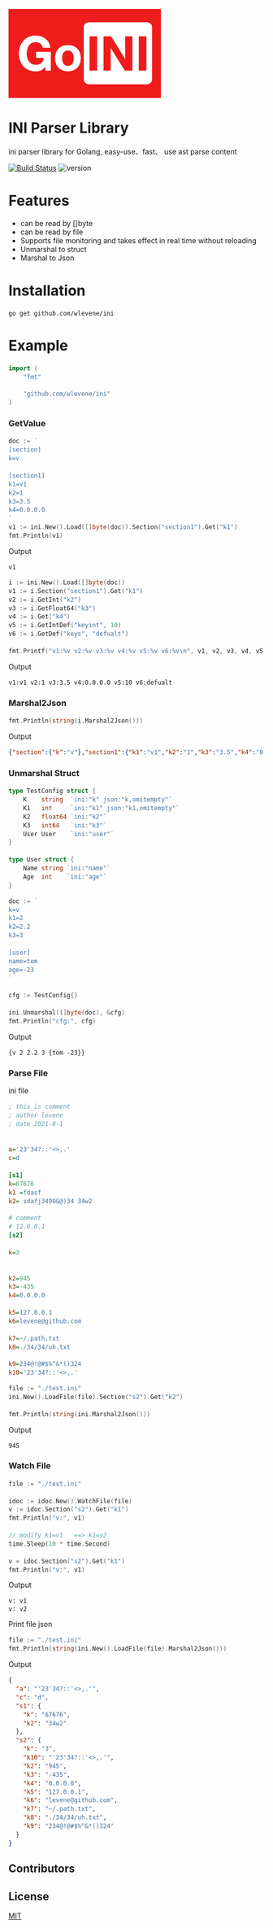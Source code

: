 

![logo](./logo.png)



#  INI Parser Library

ini parser library for Golang,  easy-use、fast、 use ast parse content


[![Build Status](https://travis-ci.org/meolu/walden.svg?branch=master)](https://github.com/wlevene/ini)
![version](https://img.shields.io/badge/version-0.1.1-blue)

# Features

* can be read by []byte
* can be read by file
* Supports file monitoring and takes effect in real time without reloading
* Unmarshal to struct
* Marshal to Json



# Installation

```shell
go get github.com/wlevene/ini
```



# Example

```go
import (
	"fmt"

	"github.com/wlevene/ini"
)
```

### GetValue

```go
doc := `
[section]
k=v

[section1]
k1=v1
k2=1
k3=3.5
k4=0.0.0.0
`
v1 := ini.New().Load([]byte(doc)).Section("section1").Get("k1")
fmt.Println(v1)
```

Output

```
v1
```



```go
i := ini.New().Load([]byte(doc))
v1 := i.Section("section1").Get("k1")
v2 := i.GetInt("k2")
v3 := i.GetFloat64("k3")
v4 := i.Get("k4")
v5 := i.GetIntDef("keyint", 10)
v6 := i.GetDef("keys", "defualt")

fmt.Printf("v1:%v v2:%v v3:%v v4:%v v5:%v v6:%v\n", v1, v2, v3, v4, v5, v6)
```



Output

```
v1:v1 v2:1 v3:3.5 v4:0.0.0.0 v5:10 v6:defualt
```



### Marshal2Json

```go
fmt.Println(string(i.Marshal2Json()))
```

Output

```json
{"section":{"k":"v"},"section1":{"k1":"v1","k2":"1","k3":"3.5","k4":"0.0.0.0"}}
```



### Unmarshal Struct

```go
type TestConfig struct {
	K    string  `ini:"k" json:"k,omitempty"`
	K1   int     `ini:"k1" json:"k1,omitempty"`
	K2   float64 `ini:"k2"`
	K3   int64   `ini:"k3"`
	User User    `ini:"user"`
}

type User struct {
	Name string `ini:"name"`
	Age  int    `ini:"age"`
}


```

```go
doc := `
k=v
k1=2
k2=2.2
k3=3

[user]
name=tom
age=-23
`

cfg := TestConfig{}

ini.Unmarshal([]byte(doc), &cfg)
fmt.Println("cfg:", cfg)
```

Output

```
{v 2 2.2 3 {tom -23}}
```



### Parse File

ini file

```ini
; this is comment
; author levene 
; date 2021-8-1


a='23'34?::'<>,.'
c=d

[s1]
k=67676
k1 =fdasf 
k2= sdafj3490&@)34 34w2

# comment 
# 12.0.0.1
[s2]

k=3


k2=945
k3=-435
k4=0.0.0.0

k5=127.0.0.1
k6=levene@github.com

k7=~/.path.txt
k8=./34/34/uh.txt

k9=234@!@#$%^&*()324
k10='23'34?::'<>,.'

```

```go
file := "./test.ini"
ini.New().LoadFile(file).Section("s2").Get("k2")

fmt.Println(string(ini.Marshal2Json()))
```

Output

```
945
```



### Watch File

```go
file := "./test.ini"

idoc := idoc.New().WatchFile(file)
v := idoc.Section("s2").Get("k1")
fmt.Println("v:", v1)

// modify k1=v1   ==> k1=v2
time.Sleep(10 * time.Second)

v = idoc.Section("s2").Get("k1")
fmt.Println("v:", v1)
```

Output

```
v: v1
v: v2
```





Print file json

```go
file := "./test.ini"
fmt.Println(string(ini.New().LoadFile(file).Marshal2Json()))
```

Output

```json
{
  "a": "'23'34?::'<>,.'",
  "c": "d",
  "s1": {
    "k": "67676",
    "k2": "34w2"
  },
  "s2": {
    "k": "3",
    "k10": "'23'34?::'<>,.'",
    "k2": "945",
    "k3": "-435",
    "k4": "0.0.0.0",
    "k5": "127.0.0.1",
    "k6": "levene@github.com",
    "k7": "~/.path.txt",
    "k8": "./34/34/uh.txt",
    "k9": "234@!@#$%^&*()324"
  }
}
```



## Contributors





## License

[MIT](https://github.com/RichardLitt/standard-readme/blob/master/LICENSE)  
